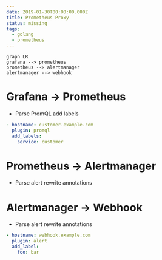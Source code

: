 ```yaml
---
date: 2019-01-30T00:00:00.000Z
title: Prometheus Proxy
status: missing
tags:
  - golang
  - prometheus
---
```


```mermaid
graph LR
grafana --> prometheus
prometheus --> alertmanager
alertmanager --> webhook
```

# Grafana -> Prometheus

- Parse PromQL add labels

```yaml
- hostname: customer.example.com
  plugin: promql
  add_labels:
    service: customer
```

# Prometheus -> Alertmanager

- Parse alert rewrite annotations

# Alertmanager -> Webhook

- Parse alert rewrite annotations

```yaml
- hostname: webhook.example.com
  plugin: alert
  add_label:
    foo: bar
```
